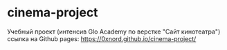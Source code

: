 # cinema-project
Учебный проект (интенсив Glo Academy по верстке "Cайт кинотеатра") <br />
ссылка на Github pages: https://0xnord.github.io/cinema-project/
